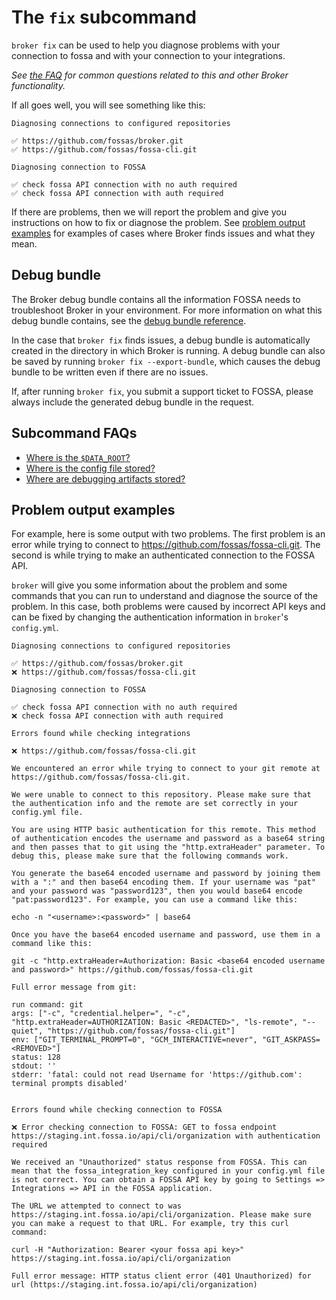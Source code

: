 # The `fix` subcommand

`broker fix` can be used to help you diagnose problems with your connection to fossa and with your connection to your integrations.

_See [the FAQ](../reference/faq.md) for common questions related to this and other Broker functionality._

If all goes well, you will see something like this:

```
Diagnosing connections to configured repositories

✅ https://github.com/fossas/broker.git
✅ https://github.com/fossas/fossa-cli.git

Diagnosing connection to FOSSA

✅ check fossa API connection with no auth required
✅ check fossa API connection with auth required
```

If there are problems, then we will report the problem and give you instructions on how to fix or diagnose the problem.
See [problem output examples](#problem-output-examples) for examples of cases where Broker finds issues and what they mean.

## Debug bundle

The Broker debug bundle contains all the information FOSSA needs to troubleshoot Broker in your environment.
For more information on what this debug bundle contains, see the [debug bundle reference](../reference/debug-bundle.md).

In the case that `broker fix` finds issues, a debug bundle is automatically created in the directory in which Broker is running.
A debug bundle can also be saved by running `broker fix --export-bundle`, which causes the debug bundle to be written
even if there are no issues.

If, after running `broker fix`, you submit a support ticket to FOSSA, please always include the generated debug bundle in the request.

## Subcommand FAQs

- [Where is the `$DATA_ROOT`?](../reference/faq.md#where-is-the-data-root-for-broker)
- [Where is the config file stored?](../reference/faq.md#where-is-the-config-file-stored)
- [Where are debugging artifacts stored?](../reference/faq.md#where-are-debug-artifacts-stored)

## Problem output examples

For example, here is some output with two problems. The first problem is an error while trying to connect to https://github.com/fossas/fossa-cli.git. The second is while trying to make an authenticated connection to the FOSSA API.

`broker` will give you some information about the problem and some commands that you can run to understand and diagnose the source of the problem. In this case, both problems were caused by incorrect API keys and can be fixed by changing the authentication information in `broker`'s `config.yml`.

```
Diagnosing connections to configured repositories

✅ https://github.com/fossas/broker.git
❌ https://github.com/fossas/fossa-cli.git

Diagnosing connection to FOSSA

✅ check fossa API connection with no auth required
❌ check fossa API connection with auth required

Errors found while checking integrations

❌ https://github.com/fossas/fossa-cli.git

We encountered an error while trying to connect to your git remote at https://github.com/fossas/fossa-cli.git.

We were unable to connect to this repository. Please make sure that the authentication info and the remote are set correctly in your config.yml file.

You are using HTTP basic authentication for this remote. This method of authentication encodes the username and password as a base64 string and then passes that to git using the "http.extraHeader" parameter. To debug this, please make sure that the following commands work.

You generate the base64 encoded username and password by joining them with a ":" and then base64 encoding them. If your username was "pat" and your password was "password123", then you would base64 encode "pat:password123". For example, you can use a command like this:

echo -n "<username>:<password>" | base64

Once you have the base64 encoded username and password, use them in a command like this:

git -c "http.extraHeader=Authorization: Basic <base64 encoded username and password>" https://github.com/fossas/fossa-cli.git

Full error message from git:

run command: git
args: ["-c", "credential.helper=", "-c", "http.extraHeader=AUTHORIZATION: Basic <REDACTED>", "ls-remote", "--quiet", "https://github.com/fossas/fossa-cli.git"]
env: ["GIT_TERMINAL_PROMPT=0", "GCM_INTERACTIVE=never", "GIT_ASKPASS=<REMOVED>"]
status: 128
stdout: ''
stderr: 'fatal: could not read Username for 'https://github.com': terminal prompts disabled'


Errors found while checking connection to FOSSA

❌ Error checking connection to FOSSA: GET to fossa endpoint https://staging.int.fossa.io/api/cli/organization with authentication required

We received an "Unauthorized" status response from FOSSA. This can mean that the fossa_integration_key configured in your config.yml file is not correct. You can obtain a FOSSA API key by going to Settings => Integrations => API in the FOSSA application.

The URL we attempted to connect to was https://staging.int.fossa.io/api/cli/organization. Please make sure you can make a request to that URL. For example, try this curl command:

curl -H "Authorization: Bearer <your fossa api key>" https://staging.int.fossa.io/api/cli/organization

Full error message: HTTP status client error (401 Unauthorized) for url (https://staging.int.fossa.io/api/cli/organization)
```
